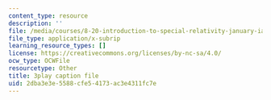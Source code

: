 ```yaml
---
content_type: resource
description: ''
file: /media/courses/8-20-introduction-to-special-relativity-january-iap-2021/2dba3e3e5588cfe54173ac3e4311fc7e_2YPu29d8RZY.srt
file_type: application/x-subrip
learning_resource_types: []
license: https://creativecommons.org/licenses/by-nc-sa/4.0/
ocw_type: OCWFile
resourcetype: Other
title: 3play caption file
uid: 2dba3e3e-5588-cfe5-4173-ac3e4311fc7e
---
```

